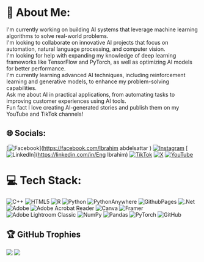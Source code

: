 # 💫 About Me:
I'm currently working on building AI systems that leverage machine learning algorithms to solve real-world problems.<br>I'm looking to collaborate on innovative AI projects that focus on automation, natural language processing, and computer vision.<br>I'm looking for help with expanding my knowledge of deep learning frameworks like TensorFlow and PyTorch, as well as optimizing AI models for better performance.<br>I'm currently learning advanced AI techniques, including reinforcement learning and generative models, to enhance my problem-solving capabilities.<br>Ask me about AI in practical applications, from automating tasks to improving customer experiences using AI tools.<br>Fun fact I love creating AI-generated stories and publish them on my YouTube and TikTok channels!


## 🌐 Socials:
[![Facebook](https://img.shields.io/badge/Facebook-%231877F2.svg?logo=Facebook&logoColor=white)](https://facebook.com/Ibrahim abdelsattar ) [![Instagram](https://img.shields.io/badge/Instagram-%23E4405F.svg?logo=Instagram&logoColor=white)](https://instagram.com/eng_hema_7) [![LinkedIn](https://img.shields.io/badge/LinkedIn-%230077B5.svg?logo=linkedin&logoColor=white)](https://linkedin.com/in/Eng Ibrahim) [![TikTok](https://img.shields.io/badge/TikTok-%23000000.svg?logo=TikTok&logoColor=white)](https://tiktok.com/@x_1_hema_1_x) [![X](https://img.shields.io/badge/X-black.svg?logo=X&logoColor=white)](https://x.com/2nr7ema) [![YouTube](https://img.shields.io/badge/YouTube-%23FF0000.svg?logo=YouTube&logoColor=white)](https://youtube.com/@www.youtube.com/@AI_StoryForge-g8d) 

# 💻 Tech Stack:
![C++](https://img.shields.io/badge/c++-%2300599C.svg?style=for-the-badge&logo=c%2B%2B&logoColor=white) ![HTML5](https://img.shields.io/badge/html5-%23E34F26.svg?style=for-the-badge&logo=html5&logoColor=white) ![R](https://img.shields.io/badge/r-%23276DC3.svg?style=for-the-badge&logo=r&logoColor=white) ![Python](https://img.shields.io/badge/python-3670A0?style=for-the-badge&logo=python&logoColor=ffdd54) ![PythonAnywhere](https://img.shields.io/badge/pythonanywhere-%232F9FD7.svg?style=for-the-badge&logo=pythonanywhere&logoColor=151515) ![GithubPages](https://img.shields.io/badge/github%20pages-121013?style=for-the-badge&logo=github&logoColor=white) ![.Net](https://img.shields.io/badge/.NET-5C2D91?style=for-the-badge&logo=.net&logoColor=white) ![Adobe](https://img.shields.io/badge/adobe-%23FF0000.svg?style=for-the-badge&logo=adobe&logoColor=white) ![Adobe Acrobat Reader](https://img.shields.io/badge/Adobe%20Acrobat%20Reader-EC1C24.svg?style=for-the-badge&logo=Adobe%20Acrobat%20Reader&logoColor=white) ![Canva](https://img.shields.io/badge/Canva-%2300C4CC.svg?style=for-the-badge&logo=Canva&logoColor=white) ![Framer](https://img.shields.io/badge/Framer-black?style=for-the-badge&logo=framer&logoColor=blue) ![Adobe Lightroom Classic](https://img.shields.io/badge/Adobe%20Lightroom%20Classic-31A8FF.svg?style=for-the-badge&logo=Adobe%20Lightroom%20Classic&logoColor=white) ![NumPy](https://img.shields.io/badge/numpy-%23013243.svg?style=for-the-badge&logo=numpy&logoColor=white) ![Pandas](https://img.shields.io/badge/pandas-%23150458.svg?style=for-the-badge&logo=pandas&logoColor=white) ![PyTorch](https://img.shields.io/badge/PyTorch-%23EE4C2C.svg?style=for-the-badge&logo=PyTorch&logoColor=white) ![GitHub](https://img.shields.io/badge/github-%23121011.svg?style=for-the-badge&logo=github&logoColor=white)

## 🏆 GitHub Trophies
![](https://github-profile-trophy.vercel.app/?username=eng_hema_10&theme=radical&no-frame=false&no-bg=false&margin-w=4)
![](https://quotes-github-readme.vercel.app/api?type=horizontal&theme=radical)

